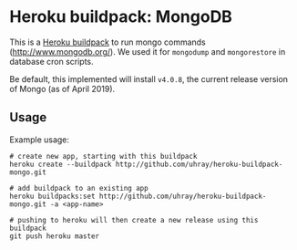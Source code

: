 # Heroku buildpack: MongoDB

This is a [Heroku buildpack](http://devcenter.heroku.com/articles/buildpacks) to run mongo commands (http://www.mongodb.org/). We used it for `mongodump` and `mongorestore` in database cron scripts.

Be default, this implemented will install `v4.0.8`, the current release version of Mongo (as of April 2019).

## Usage

Example usage:

    # create new app, starting with this buildpack
    heroku create --buildpack http://github.com/uhray/heroku-buildpack-mongo.git

    # add buildpack to an existing app
    heroku buildpacks:set http://github.com/uhray/heroku-buildpack-mongo.git -a <app-name>

    # pushing to heroku will then create a new release using this buildpack
    git push heroku master

